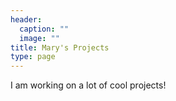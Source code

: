 ```yaml
---
header:
  caption: ""
  image: ""
title: Mary's Projects
type: page
---
```


I am working on a lot of cool projects!
